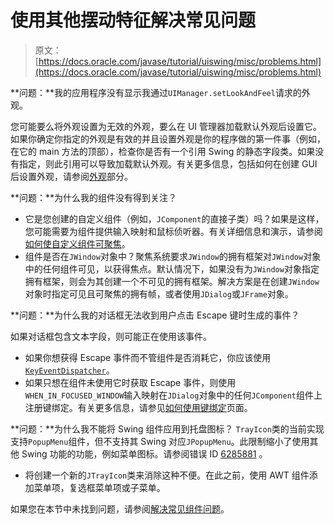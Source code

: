 # 使用其他摆动特征解决常见问题

> 原文： [https://docs.oracle.com/javase/tutorial/uiswing/misc/problems.html](https://docs.oracle.com/javase/tutorial/uiswing/misc/problems.html)

**问题：**我的应用程序没有显示我通过`UIManager.setLookAndFeel`请求的外观。

您可能要么将外观设置为无效的外观，要么在 UI 管理器加载默认外观后设置它。如果你确定你指定的外观是有效的并且设置外观是你的程序做的第一件事（例如，在它的 main 方法的顶部），检查你是否有一个引用 Swing 的静态字段类。如果没有指定，则此引用可以导致加载默认外观。有关更多信息，包括如何在创建 GUI 后设置外观，请参阅[外观](../lookandfeel/plaf.html)部分。

**问题：**为什么我的组件没有得到关注？

*   它是您创建的自定义组件（例如，`JComponent`的直接子类）吗？如果是这样，您可能需要为组件提供输入映射和鼠标侦听器。有关详细信息和演示，请参阅[如何使自定义组件可聚焦](focus.html#focusable)。
*   组件是否在`JWindow`对象中？聚焦系统要求`JWindow`的拥有框架对`JWindow`对象中的任何组件可见，以获得焦点。默认情况下，如果没有为`JWindow`对象指定拥有框架，则会为其创建一个不可见的拥有框架。解决方案是在创建`JWindow`对象时指定可见且可聚焦的拥有帧，或者使用`JDialog`或`JFrame`对象。

**问题：**为什么我的对话框无法收到用户点击 Escape 键时生成的事件？

如果对话框包含文本字段，则可能正在使用该事件。

*   如果你想获得 Escape 事件而不管组件是否消耗它，你应该使用 [``KeyEventDispatcher``](https://docs.oracle.com/javase/8/docs/api/java/awt/KeyEventDispatcher.html)。
*   如果只想在组件未使用它时获取 Escape 事件，则使用`WHEN_IN_FOCUSED_WINDOW`输入映射在`JDialog`对象中的任何`JComponent`组件上注册键绑定。有关更多信息，请参见[如何使用键绑定](../misc/keybinding.html)页面。

**问题：**为什么我不能将 Swing 组件应用到托盘图标？ `TrayIcon`类的当前实现支持`PopupMenu`组件，但不支持其 Swing 对应`JPopupMenu`。此限制缩小了使用其他 Swing 功能的功能，例如菜单图标。请参阅错误 ID [6285881](http://bugs.java.com/bugdatabase/view_bug.do?bug_id=6285881) 。

*   将创建一个新的`JTrayIcon`类来消除这种不便。在此之前，使用 AWT 组件添加菜单项，复选框菜单项或子菜单。

如果您在本节中未找到问题，请参阅[解决常见组件问题](../components/problems.html)。